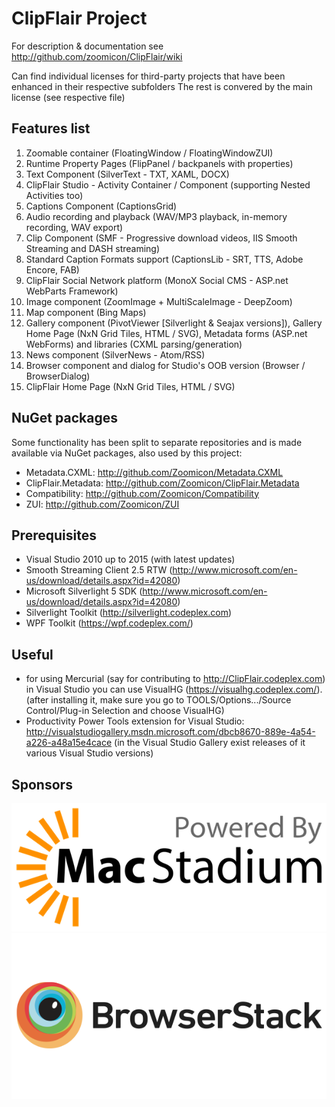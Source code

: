 ClipFlair Project
=================

For description & documentation see http://github.com/zoomicon/ClipFlair/wiki

Can find individual licenses for third-party projects that have been enhanced in their respective subfolders
The rest is convered by the main license (see respective file)


Features list
-------------

1. Zoomable container (FloatingWindow / FloatingWindowZUI)
2. Runtime Property Pages (FlipPanel / backpanels with properties)
3. Text Component (SilverText - TXT, XAML, DOCX)
4. ClipFlair Studio - Activity Container / Component (supporting Nested Activities too)
5. Captions Component (CaptionsGrid)
6. Audio recording and playback (WAV/MP3 playback, in-memory recording, WAV export)
7. Clip Component (SMF - Progressive download videos, IIS Smooth Streaming and DASH streaming)
8. Standard Caption Formats support (CaptionsLib - SRT, TTS, Adobe Encore, FAB)
9. ClipFlair Social Network platform (MonoX Social CMS - ASP.net WebParts Framework)
10. Image component (ZoomImage + MultiScaleImage - DeepZoom)
11. Map component (Bing Maps)
12. Gallery component (PivotViewer [Silverlight & Seajax versions]), Gallery Home Page (NxN Grid Tiles, HTML / SVG), Metadata forms (ASP.net WebForms) and libraries (CXML parsing/generation)
13. News component (SilverNews - Atom/RSS)
14. Browser component and dialog for Studio's OOB version (Browser / BrowserDialog)
15. ClipFlair Home Page (NxN Grid Tiles, HTML / SVG)


NuGet packages
--------------

Some functionality has been split to separate repositories and is made available via NuGet packages, also used by this project:
- Metadata.CXML: http://github.com/Zoomicon/Metadata.CXML
- ClipFlair.Metadata: http://github.com/Zoomicon/ClipFlair.Metadata
- Compatibility: http://github.com/Zoomicon/Compatibility
- ZUI: http://github.com/Zoomicon/ZUI


Prerequisites
-------------

- Visual Studio 2010 up to 2015 (with latest updates)
- Smooth Streaming Client 2.5 RTW (http://www.microsoft.com/en-us/download/details.aspx?id=42080)
- Microsoft Silverlight 5 SDK (http://www.microsoft.com/en-us/download/details.aspx?id=42080)
- Silverlight Toolkit (http://silverlight.codeplex.com)
- WPF Toolkit (https://wpf.codeplex.com/)


Useful
------

- for using Mercurial (say for contributing to http://ClipFlair.codeplex.com) in Visual Studio you can use VisualHG (https://visualhg.codeplex.com/).
  (after installing it, make sure you go to TOOLS/Options.../Source Control/Plug-in Selection and choose VisualHG)
- Productivity Power Tools extension for Visual Studio: http://visualstudiogallery.msdn.microsoft.com/dbcb8670-889e-4a54-a226-a48a15e4cace
  (in the Visual Studio Gallery exist releases of it various Visual Studio versions)


Sponsors
--------

[![Powered by MacStadium](sponsors/MacStadium.png)](https://macstadium.com)
[![Powered by BrowserStack](sponsors/BrowserStack.png)](https://www.browserstack.com)
